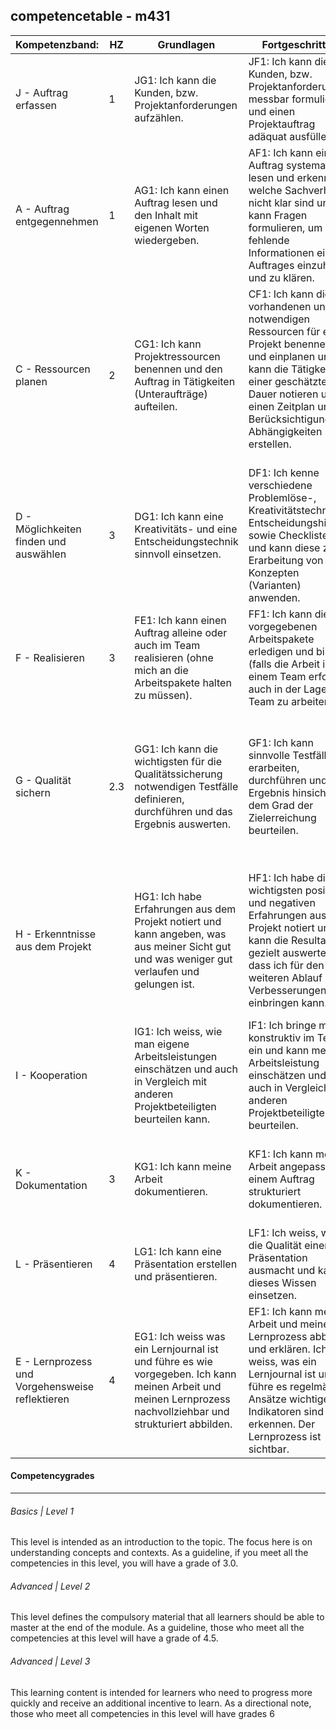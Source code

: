 ## competencetable - m431

| Kompetenzband: | HZ | Grundlagen | Fortgeschritten | Erweitert | Ressourcen |
| --- | --- | --- | --- | --- |---|
| J - Auftrag erfassen | 1 | JG1: Ich kann die Kunden, bzw. Projektanforderungen aufzählen.| JF1: Ich kann die Kunden, bzw. Projektanforderungen messbar  formulieren und einen Projektauftrag adäquat ausfüllen.| JE1: Ich kann die Kunden, bzw. Projektanforderungen  messbar (z.B. SMART) formulieren und kategorisieren und funktionale wie nichtfunktionale Anforderungen erkennen und einen Projektauftrag vollständig ausfüllen.| [Ressourcen](https://gitlab.com/ch-tbz-it/Stud/m431/-/blob/main/KN_J/README.md)|
| A - Auftrag entgegennehmen | 1  | AG1: Ich kann einen Auftrag lesen und den Inhalt mit eigenen Worten wiedergeben. | AF1: Ich kann einen Auftrag systematisch lesen und erkenne welche Sachverhalte nicht klar sind und kann Fragen formulieren, um fehlende Informationen eines Auftrages einzuholen und zu klären. | AE1: Ich kann einen Auftrag systematisch lesen (Lesetechnik) und kann unklare Sachverhalte mittels strukturierten Fragen klären. |[Ressourcen](https://gitlab.com/ch-tbz-it/Stud/m431/-/blob/main/KN_A/README.md)|
| C - Ressourcen planen   | 2 | CG1: Ich kann Projektressourcen benennen und den Auftrag in Tätigkeiten (Unteraufträge) aufteilen.                          | CF1: Ich kann die vorhandenen und notwendigen Ressourcen für ein Projekt benennen und einplanen und kann die Tätigkeit mit einer geschätzten Dauer notieren und einen Zeitplan unter Berücksichtigung der Abhängigkeiten erstellen. <br><br> | CE1: Ich kann die vorhandenen und notwendigen Ressourcen für ein Projekt sinnvoll und zielbringend einplanen (Dauer, Abhängigkeiten, Verantwortlich, Start, Kategorisierung, etc.) und mit geeigneten Techniken darstellen.|[Ressourcen](https://gitlab.com/ch-tbz-it/Stud/m431/-/blob/main/KN_C/README.md)
| D - Möglichkeiten finden und auswählen | 3  | DG1: Ich kann eine Kreativitäts- und eine Entscheidungstechnik sinnvoll einsetzen. | DF1: Ich kenne verschiedene Problemlöse-, Kreativitätstechniken, Entscheidungshilfen sowie Checklisten und kann diese zur Erarbeitung von Konzepten (Varianten) anwenden. | DE1: Ich kenne verschiedene Problemlöse-, Kreativitätstechniken, Entscheidungshilfen sowie Checklisten und kann diese zur Erarbeitung von Konzepten und deren Varianten anwenden. Dabei berücksichtige ich funktionale und nicht funktionale Anforderungen. |[Ressourcen](https://gitlab.com/ch-tbz-it/Stud/m431/-/blob/main/KN_D/README.md)|
| F - Realisieren | 3 | FE1: Ich kann einen Auftrag alleine oder auch im Team realisieren (ohne mich an die Arbeitspakete halten zu müssen).| FF1: Ich kann die vorgegebenen Arbeitspakete erledigen und bin (falls die Arbeit in einem Team erfolgt) auch in der Lage im Team zu arbeiten.| FG1: Ich kann die vorgegebenen Arbeitspakete effizient erledigen und bin (falls die Arbeit in einem Team erfolgt) auch teamfähig.|[Ressourcen](https://gitlab.com/ch-tbz-it/Stud/m431/-/blob/main/KN_F/README.md)|
| G - Qualität sichern | 2.3 | GG1: Ich kann die wichtigsten für die Qualitätssicherung notwendigen Testfälle definieren, durchführen und das Ergebnis auswerten. | GF1: Ich kann sinnvolle Testfälle erarbeiten, durchführen und das Ergebnis hinsichtlich dem Grad der Zielerreichung beurteilen. | GE1: Ich kann für die Anforderungen sinnvolle Testfälle in ausreichender Menge erstellen und sinnvoll strukturieren. Die Durchführung der Tests dokumentiere ich laufend und berücksichtige auch den zur Qualitätssicherung festgelegten Erfüllungsgrad. Ich achte auf den Durchführungszeitpunkt und auf möglichst reale Bedingungen bei der Testdurchführung. |[Ressourcen](https://gitlab.com/ch-tbz-it/Stud/m431/-/blob/main/KN_G/README.md)
| H - Erkenntnisse aus dem Projekt |    | HG1: Ich habe Erfahrungen aus dem Projekt notiert und kann angeben, was aus meiner Sicht gut und was weniger gut verlaufen und gelungen ist. | HF1: Ich habe die wichtigsten positiven und negativen Erfahrungen aus dem Projekt notiert und kann die Resultate so gezielt auswerten, dass ich für den weiteren Ablauf Verbesserungen einbringen kann. | HE1: Ich habe / Wir haben eine Auswertung erstellt, welche alle Teilaspekte des Projekts (Stakeholder, Ablauf, Produkt, Erkenntnisse/Einsichten/Learnings) in genügender Tiefe umfasst. Interne und externe Beteiligte (Stakeholder) wurden miteinbezogen. Ich kann die Resultate so gezielt auswerten, dass ich für den weiteren Ablauf Verbesserungen einbringen kann. |[Ressourcen](https://gitlab.com/ch-tbz-it/Stud/m431/-/blob/main/KN_I&H/README.md)|
| I - Kooperation      |   | IG1: Ich weiss, wie man eigene Arbeitsleistungen einschätzen und auch in Vergleich mit anderen Projektbeteiligten beurteilen kann. | IF1: Ich bringe mich konstruktiv im Team ein und kann meine Arbeitsleistung einschätzen und auch in Vergleich mit anderen Projektbeteiligten beurteilen. | IE1: Ich bringe mich konstruktiv im Team ein, kann auch bei Konflikten das Team deeskalierend unterstützen und  kann meine Arbeitsleistung einschätzen und auch in Vergleich mit anderen Projektbeteiligten beurteilen.       |[Ressourcen](https://gitlab.com/ch-tbz-it/Stud/m431/-/blob/main/KN_I&H/README.md)|
| K - Dokumentation    | 3 | KG1: Ich kann meine Arbeit dokumentieren.| KF1: Ich kann meine Arbeit angepasst an einem Auftrag strukturiert dokumentieren.| KE1: Ich kann die Arbeit an einem Auftrag strukturiert dokumentieren und leserfreundlich aufbereiten. Ich wende wichtige formale Aspekte wie Titelblatt, Kopf-/Fusszeile, Verzeichnisse, Bildunterschriften, etc. adäquat an. |[Ressourcen](https://gitlab.com/ch-tbz-it/Stud/m431/-/blob/main/KN_K/README.md)|
| L - Präsentieren     | 4 | LG1: Ich kann eine Präsentation erstellen und präsentieren.| LF1: Ich weiss, was die Qualität einer Präsentation ausmacht und kann dieses Wissen einsetzen.| LE1: Ich kann eine Präsentation halten, welche die Zuschauer abholt. Ich verwende geeignete Visualisierungen, um schwierige Sachverhalte einfach darzustellen.|[Ressourcen](https://gitlab.com/ch-tbz-it/Stud/m431/-/blob/main/KN_L/README.md)|
| E - Lernprozess und Vorgehensweise reflektieren | 4 | EG1: Ich weiss was ein Lernjournal ist und führe es wie vorgegeben. Ich kann meinen Arbeit und meinen Lernprozess nachvollziehbar und strukturiert abbilden. | EF1: Ich kann meine Arbeit und meinen Lernprozess abbilden und erklären. Ich weiss, was ein Lernjournal ist und führe es regelmässig. Ansätze wichtiger Indikatoren sind zu erkennen. Der Lernprozess ist sichtbar. | EE1: Ich kann meine Arbeit und meinen Lernprozess nachvollziehbar abbilden und optimieren. Ich weiss, was ein Lernjournal ist und führe es wie vorgesehen. Das Lernjournal beinhaltet wichtige Indikatoren (Reflexion über Lernprozess, Fehler&Lösungsversuche, Fragen&Herausforderungen, Publikation von Erfahrungen/Erkenntnissen) |[Ressourcen](https://gitlab.com/ch-tbz-it/Stud/m431/-/blob/main/KN_E/README.md)|

#### Competencygrades

---

###### Basics | Level 1
This level is intended as an introduction to the topic. The focus here is on understanding concepts and contexts.
As a guideline, if you meet all the competencies in this level, you will have a grade of 3.0.

###### Advanced | Level 2
This level defines the compulsory material that all learners should be able to master at the end of the module.
As a guideline, those who meet all the competencies at this level will have a grade of 4.5.

###### Advanced | Level 3
This learning content is intended for learners who need to progress more quickly and receive an additional incentive to learn.
As a directional note, those who meet all competencies in this level will have grades 6
